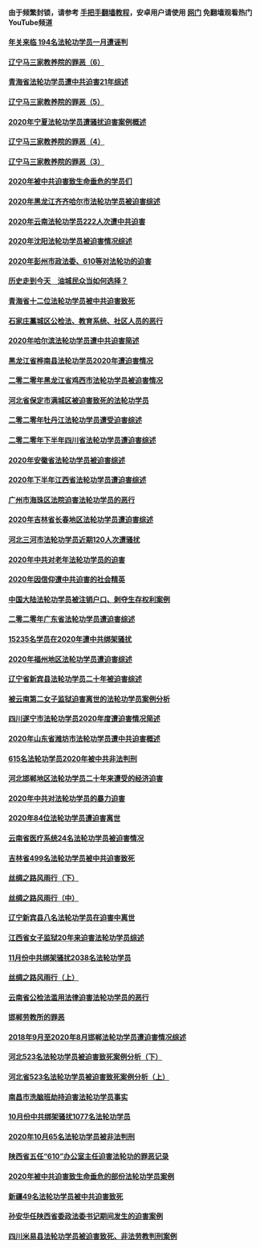 #### 由于频繁封锁，请参考 [手把手翻墙教程](https://github.com/gfw-breaker/guides/wiki/)，安卓用户请使用 [网门](https://github.com/gfw-breaker/nogfw/blob/master/dl.md?t=02040800) 免翻墙观看热门YouTube频道 

#### [年关来临 194名法轮功学员一月遭诬判](../pages/328/419464.md?t=02040800) 

#### [辽宁马三家教养院的罪恶（6）](../pages/328/419143.md?t=02040800) 

#### [青海省法轮功学员遭中共迫害21年综述](../pages/328/419410.md?t=02040800) 

#### [辽宁马三家教养院的罪恶（5）](../pages/328/419142.md?t=02040800) 

#### [2020年宁夏法轮功学员遭骚扰迫害案例概述](../pages/328/419333.md?t=02040800) 

#### [辽宁马三家教养院的罪恶（4）](../pages/328/419141.md?t=02040800) 

#### [辽宁马三家教养院的罪恶（3）](../pages/328/419140.md?t=02040800) 

#### [2020年被中共迫害致生命垂危的学员们](../pages/328/419132.md?t=02040800) 

#### [2020年黑龙江齐齐哈尔市法轮功学员被迫害综述](../pages/328/419175.md?t=02040800) 

#### [2020年云南法轮功学员222人次遭中共迫害](../pages/328/419130.md?t=02040800) 

#### [2020年沈阳法轮功学员被迫害情况综述](../pages/328/419088.md?t=02040800) 

#### [2020年彭州市政法委、610等对法轮功的迫害](../pages/328/419092.md?t=02040800) 

#### [历史走到今天　油城民众当如何选择？](../pages/328/419084.md?t=02040800) 

#### [青海省十二位法轮功学员被中共迫害致死](../pages/328/419002.md?t=02040800) 

#### [石家庄藁城区公检法、教育系统、社区人员的恶行](../pages/328/419000.md?t=02040800) 

#### [2020年哈尔滨法轮功学员遭中共迫害简述](../pages/328/418966.md?t=02040800) 

#### [黑龙江省桦南县法轮功学员2020年遭迫害情况](../pages/328/418993.md?t=02040800) 

#### [二零二零年黑龙江省鸡西市法轮功学员被迫害情况](../pages/328/418957.md?t=02040800) 

#### [河北省保定市满城区被迫害致死的法轮功学员](../pages/328/418806.md?t=02040800) 

#### [二零二零年牡丹江法轮功学员遭受迫害综述](../pages/328/418822.md?t=02040800) 

#### [二零二零年下半年四川省法轮功学员遭迫害综述](../pages/328/418762.md?t=02040800) 

#### [2020年安徽省法轮功学员被迫害综述](../pages/328/418751.md?t=02040800) 

#### [2020年下半年江西省法轮功学员遭迫害综述](../pages/328/418732.md?t=02040800) 

#### [广州市海珠区法院迫害法轮功学员的恶行](../pages/328/418722.md?t=02040800) 

#### [2020年吉林省长春地区法轮功学员遭迫害综述](../pages/328/418422.md?t=02040800) 

#### [河北三河市法轮功学员近期120人次遭骚扰](../pages/328/418620.md?t=02040800) 

#### [2020年中共对老年法轮功学员的迫害](../pages/328/418627.md?t=02040800) 

#### [2020年因信仰遭中共迫害的社会精英](../pages/328/418601.md?t=02040800) 

#### [中国大陆法轮功学员被注销户口、剥夺生存权利案例](../pages/328/418575.md?t=02040800) 

#### [二零二零年广东省法轮功学员遭迫害综述](../pages/328/418452.md?t=02040800) 

#### [15235名学员在2020年遭中共绑架骚扰](../pages/328/418447.md?t=02040800) 

#### [2020年福州地区法轮功学员遭迫害综述](../pages/328/418352.md?t=02040800) 

#### [辽宁省新宾县法轮功学员二十年被迫害综述](../pages/328/418318.md?t=02040800) 

#### [被云南第二女子监狱迫害离世的法轮功学员案例分析](../pages/328/417986.md?t=02040800) 

#### [四川遂宁市法轮功学员2020年度遭迫害情况简述](../pages/328/418083.md?t=02040800) 

#### [2020年山东省潍坊市法轮功学员遭中共迫害概述](../pages/328/418128.md?t=02040800) 

#### [615名法轮功学员2020年被中共非法判刑](../pages/328/418123.md?t=02040800) 

#### [河北邯郸地区法轮功学员二十年来遭受的经济迫害](../pages/328/417554.md?t=02040800) 

#### [2020年中共对法轮功学员的暴力迫害](../pages/328/416854.md?t=02040800) 

#### [2020年84位法轮功学员遭迫害离世](../pages/328/416947.md?t=02040800) 

#### [云南省医疗系统24名法轮功学员被迫害情况](../pages/328/416978.md?t=02040800) 

#### [吉林省499名法轮功学员被中共迫害致死](../pages/328/416519.md?t=02040800) 

#### [丝绸之路风雨行（下）](../pages/328/416166.md?t=02040800) 

#### [丝绸之路风雨行（中）](../pages/328/416165.md?t=02040800) 

#### [辽宁新宾县八名法轮功学员在迫害中离世](../pages/328/416383.md?t=02040800) 

#### [江西省女子监狱20年来迫害法轮功学员综述](../pages/328/416327.md?t=02040800) 

#### [11月份中共绑架骚扰2038名法轮功学员](../pages/328/416210.md?t=02040800) 

#### [丝绸之路风雨行（上）](../pages/328/416167.md?t=02040800) 

#### [云南省公检法滥用法律迫害法轮功学员的恶行](../pages/328/416012.md?t=02040800) 

#### [邯郸劳教所的罪恶](../pages/328/415894.md?t=02040800) 

#### [2018年9月至2020年8月邯郸法轮功学员遭迫害情况综述](../pages/328/415563.md?t=02040800) 

#### [河北523名法轮功学员被迫害致死案例分析（下）](../pages/328/414942.md?t=02040800) 

#### [河北省523名法轮功学员被迫害致死案例分析（上）](../pages/328/414941.md?t=02040800) 

#### [南昌市洗脑班劫持迫害法轮功学员事实](../pages/328/415048.md?t=02040800) 

#### [10月份中共绑架骚扰1077名法轮功学员](../pages/328/414995.md?t=02040800) 

#### [2020年10月65名法轮功学员被非法判刑](../pages/328/414617.md?t=02040800) 

#### [陕西省五任“610”办公室主任迫害法轮功的罪恶记录](../pages/328/414486.md?t=02040800) 

#### [2020年被中共迫害致生命垂危的部份法轮功学员案例](../pages/328/414427.md?t=02040800) 

#### [新疆49名法轮功学员被中共迫害致死](../pages/328/414290.md?t=02040800) 

#### [孙安华任陕西省委政法委书记期间发生的迫害案例](../pages/328/414015.md?t=02040800) 

#### [四川米易县法轮功学员被迫害致死、非法劳教判刑案例](../pages/328/413847.md?t=02040800) 

